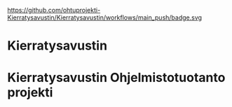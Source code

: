 https://github.com/ohtuprojekti-Kierratysavustin/Kierratysavustin/workflows/main_push/badge.svg

# Kierratysavustin


# Kierratysavustin Ohjelmistotuotanto projekti


